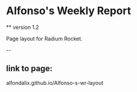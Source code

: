 # Alfonso's Weekly Report

\*\* version 1.2

Page layout for Radium Rocket.

--

## link to page:

alfondalix.github.io/Alfonso-s-wr-layout
